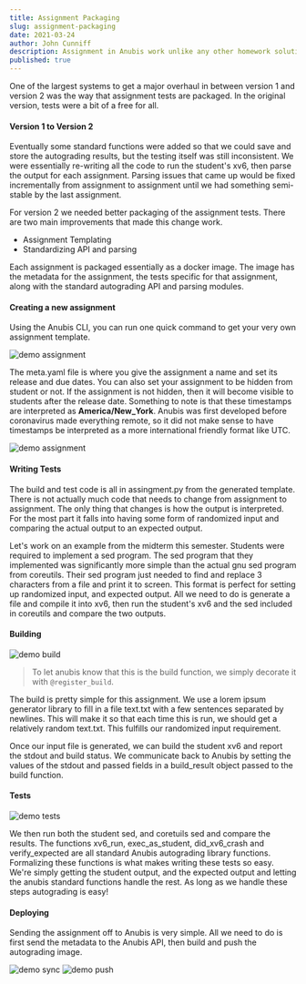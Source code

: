 ```yaml
---
title: Assignment Packaging 
slug: assignment-packaging 
date: 2021-03-24
author: John Cunniff
description: Assignment in Anubis work unlike any other homework solution. In most college classes, when students finish their work, they turn in a final copy into the professor. With Anubis, we eliminate this process by making it so that students turn in their homework simply by working on it.
published: true
---
```


One of the largest systems to get a major overhaul in between
version 1 and version 2 was the way that assignment tests are
packaged. In the original version, tests were a bit of a free
for all.

#### Version 1 to Version 2

Eventually some standard functions were added so that
we could save and store the autograding results, but the testing
itself was still inconsistent. We were essentially re-writing all the
code to run the student&apos;s xv6, then parse the output for each
assignment. Parsing issues that came up would be fixed incrementally
from assignment to assignment until we had something semi-stable
by the last assignment.

For version 2 we needed better packaging of the assignment tests.
There are two main improvements that made this change work.

 - Assignment Templating
 - Standardizing API and parsing

Each assignment is packaged essentially as a docker image. The
image has the metadata for the assignment, the tests specific for
that assignment, along with the standard autograding
API and parsing modules.

#### Creating a new assignment

Using the Anubis CLI, you can run one quick command to get
your very own assignment template.

![demo assignment](/api/public/static/b176c707620f500b)

The meta.yaml file is where you give the assignment a name
and set its release and due dates. You can also set your assignment to be
hidden from student or not. If the assignment is not hidden, then it
will become visible to students after the release date. Something to note
is that these timestamps are interpreted as **America/New_York**.
Anubis was first developed before coronavirus made everything remote,
so it did not make sense to have timestamps be interpreted as a more
international friendly format like UTC.


![demo assignment](/api/public/static/dcf6dc895dcb75f2)

#### Writing Tests


The build and test code is all in assingment.py from the generated
template. There is not actually much code that needs to change from
assignment to assignment. The only thing that changes is how the
output is interpreted. For the most part it falls into having some
form of randomized input and comparing the actual output to an
expected output.

Let&apos;s work on an example from the midterm this semester.
Students were required to implement a sed program. The sed program
that they implemented was significantly more simple than the actual
gnu sed program from coreutils. Their sed program just needed to find
and replace 3 characters from a file and print it to screen. This
format is perfect for setting up randomized input, and expected output.
All we need to do is generate a file and compile it into xv6, then
run the student&apos;s xv6 and the sed included in coreutils and
compare the two outputs.


#### Building

![demo build](/api/public/static/243d6d28714e96f5)


> To let anubis know that this is the build function, we simply decorate it with `@register_build`.

The build is pretty simple for this assignment. We use a
lorem ipsum generator library to fill in a file text.txt with
a few sentences separated by newlines. This will make it so that
each time this is run, we should get a relatively random text.txt.
This fulfills our randomized input requirement. 

Once our input file is generated, we can build the student xv6
and report the stdout and build status. We communicate back to
Anubis by setting the values of the stdout and passed fields in
a build_result object passed to the build function.


#### Tests

![demo tests](/api/public/static/14da736d560a86e6)

We then run both the student sed, and coretuils sed and compare the results.
The functions xv6_run, exec_as_student, did_xv6_crash and verify_expected
are all standard Anubis autograding library functions. Formalizing these
functions is what makes writing these tests so easy. We&apos;re simply
getting the student output, and the expected output and letting the anubis
standard functions handle the rest. As long as we handle these steps
autograding is easy!

#### Deploying

Sending the assignment off to Anubis is very simple. All we need to
do is first send the metadata to the Anubis API, then build and
push the autograding image.

![demo sync](/api/public/static/ee0d3c5a5684fa68)
![demo push](/api/public/static/71f11b54ad2e38f4)